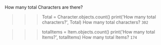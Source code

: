 How many total Characters are there?
>>> Total = Character.objects.count()
>>> print('How many total characters?', Total)
How many total characters? ```302```

>>> totalItems = Item.objects.count()
>>> print('How many total Items?', totalItems)
How many total Items? ```174```